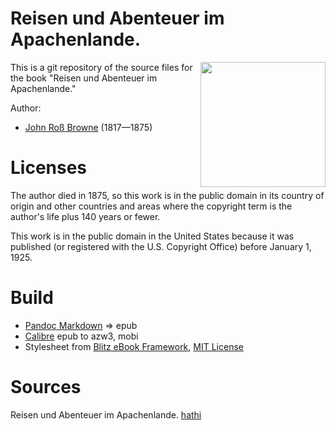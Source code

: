 #  Reisen und Abenteuer im Apachenlande.
<img align="right" width="200"  src="https://user-images.githubusercontent.com/13177792/193361672-4dc364a6-d4af-47eb-bcf9-f83af16d5fc1.jpg">

This is a git repository of the source files for the book
"Reisen und Abenteuer im Apachenlande."

Author:

* [John Roß Browne](https://de.wikipedia.org/wiki/John_Ross_Browne) (1817—1875)


# Licenses
The author died in 1875, so this work is in the public domain in its country of
origin and other countries and areas where the copyright term is the author's life
plus 140 years or fewer.

This work is in the public domain in the United States because it was
published (or registered with the U.S. Copyright Office)
before January 1, 1925.


# Build
* [Pandoc Markdown](https://pandoc.org/MANUAL.html#pandocs-markdown) => epub
* [Calibre](https://calibre-ebook.com/) epub to azw3, mobi
* Stylesheet from [Blitz eBook Framework](https://friendsofepub.github.io/Blitz/), [MIT License](https://github.com/FriendsOfEpub/Blitz/blob/master/LICENSE)

# Sources
Reisen und Abenteuer im Apachenlande. [hathi](https://babel.hathitrust.org/cgi/pt?id=dul1.ark:/13960/t6sx8g67s&seq=9)



